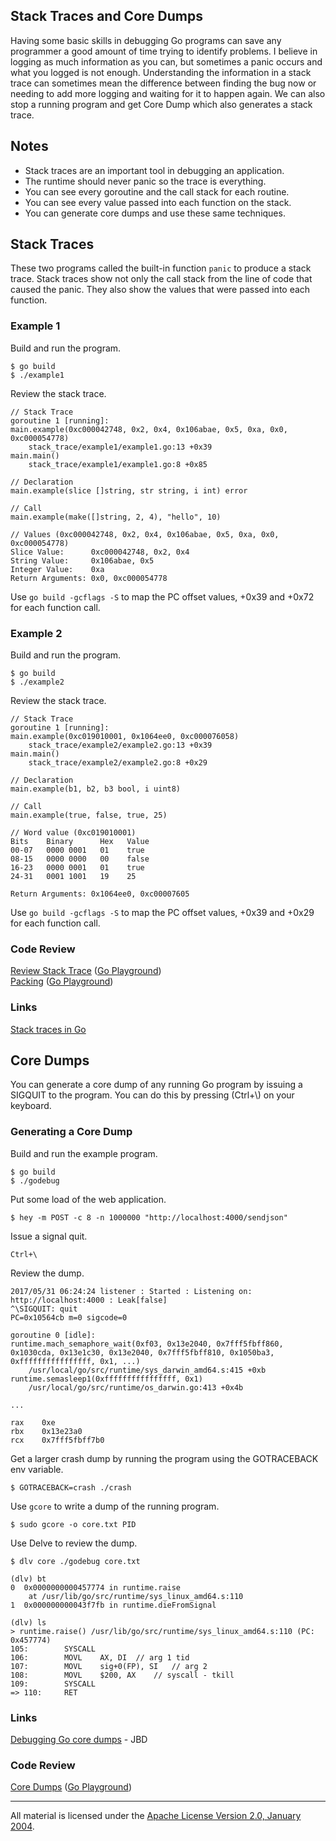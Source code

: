 ## Stack Traces and Core Dumps

Having some basic skills in debugging Go programs can save any programmer a good amount of time trying to identify problems. I believe in logging as much information as you can, but sometimes a panic occurs and what you logged is not enough. Understanding the information in a stack trace can sometimes mean the difference between finding the bug now or needing to add more logging and waiting for it to happen again. We can also stop a running program and get Core Dump which also generates a stack trace.

## Notes

* Stack traces are an important tool in debugging an application.
* The runtime should never panic so the trace is everything.
* You can see every goroutine and the call stack for each routine.
* You can see every value passed into each function on the stack.
* You can generate core dumps and use these same techniques.

## Stack Traces

These two programs called the built-in function `panic` to produce a stack trace. Stack traces show not only the call stack from the line of code that caused the panic. They also show the values that were passed into each function.

### Example 1

Build and run the program.

    $ go build
    $ ./example1

Review the stack trace.

    // Stack Trace
    goroutine 1 [running]:
    main.example(0xc000042748, 0x2, 0x4, 0x106abae, 0x5, 0xa, 0x0, 0xc000054778)
        stack_trace/example1/example1.go:13 +0x39
    main.main()
        stack_trace/example1/example1.go:8 +0x85

    // Declaration
    main.example(slice []string, str string, i int) error

    // Call
    main.example(make([]string, 2, 4), "hello", 10)

    // Values (0xc000042748, 0x2, 0x4, 0x106abae, 0x5, 0xa, 0x0, 0xc000054778)
    Slice Value:      0xc000042748, 0x2, 0x4
    String Value:     0x106abae, 0x5
    Integer Value:    0xa
    Return Arguments: 0x0, 0xc000054778

Use `go build -gcflags -S` to map the PC offset values, +0x39 and +0x72 for
each function call.

### Example 2

Build and run the program.

    $ go build
    $ ./example2

Review the stack trace.

    // Stack Trace
    goroutine 1 [running]:
    main.example(0xc019010001, 0x1064ee0, 0xc000076058)
        stack_trace/example2/example2.go:13 +0x39
    main.main()
        stack_trace/example2/example2.go:8 +0x29

    // Declaration
    main.example(b1, b2, b3 bool, i uint8)

    // Call
    main.example(true, false, true, 25)

    // Word value (0xc019010001)
    Bits    Binary      Hex   Value
    00-07   0000 0001   01    true
    08-15   0000 0000   00    false
    16-23   0000 0001   01    true
    24-31   0001 1001   19    25

    Return Arguments: 0x1064ee0, 0xc00007605

Use `go build -gcflags -S` to map the PC offset values, +0x39 and +0x29 for
each function call.

### Code Review

[Review Stack Trace](example1/example1.go) ([Go Playground](https://play.golang.org/p/k18FqfsuHdU))  
[Packing](example2/example2.go) ([Go Playground](https://play.golang.org/p/WhGxuICFhLu))  

### Links

[Stack traces in Go](https://www.ardanlabs.com/blog/2015/01/stack-traces-in-go.html)  

## Core Dumps

You can generate a core dump of any running Go program by issuing a SIGQUIT to the program. You can do this by pressing (Ctrl+\\) on your keyboard.

### Generating a Core Dump

Build and run the example program.

    $ go build
    $ ./godebug

Put some load of the web application.

    $ hey -m POST -c 8 -n 1000000 "http://localhost:4000/sendjson"

Issue a signal quit.

    Ctrl+\

Review the dump.

    2017/05/31 06:24:24 listener : Started : Listening on: http://localhost:4000 : Leak[false]
    ^\SIGQUIT: quit
    PC=0x10564cb m=0 sigcode=0

    goroutine 0 [idle]:
    runtime.mach_semaphore_wait(0xf03, 0x13e2040, 0x7fff5fbff860, 0x1030cda, 0x13e1c30, 0x13e2040, 0x7fff5fbff810, 0x1050ba3, 0xffffffffffffffff, 0x1, ...)
        /usr/local/go/src/runtime/sys_darwin_amd64.s:415 +0xb
    runtime.semasleep1(0xffffffffffffffff, 0x1)
        /usr/local/go/src/runtime/os_darwin.go:413 +0x4b

    ...

    rax    0xe
    rbx    0x13e23a0
    rcx    0x7fff5fbff7b0

Get a larger crash dump by running the program using the GOTRACEBACK env variable.

    $ GOTRACEBACK=crash ./crash

Use `gcore` to write a dump of the running program.

    $ sudo gcore -o core.txt PID

Use Delve to review the dump.

    $ dlv core ./godebug core.txt

    (dlv) bt
    0  0x0000000000457774 in runtime.raise
        at /usr/lib/go/src/runtime/sys_linux_amd64.s:110
    1  0x000000000043f7fb in runtime.dieFromSignal

    (dlv) ls
    > runtime.raise() /usr/lib/go/src/runtime/sys_linux_amd64.s:110 (PC: 0x457774)
    105:		SYSCALL
    106:		MOVL	AX, DI	// arg 1 tid
    107:		MOVL	sig+0(FP), SI	// arg 2
    108:		MOVL	$200, AX	// syscall - tkill
    109:		SYSCALL
    => 110:		RET

### Links

[Debugging Go core dumps](https://rakyll.org/coredumps/) - JBD    

### Code Review

[Core Dumps](example3/example3.go) ([Go Playground](https://play.golang.org/p/rPVBbcQhFeX))  
___
All material is licensed under the [Apache License Version 2.0, January 2004](http://www.apache.org/licenses/LICENSE-2.0).
